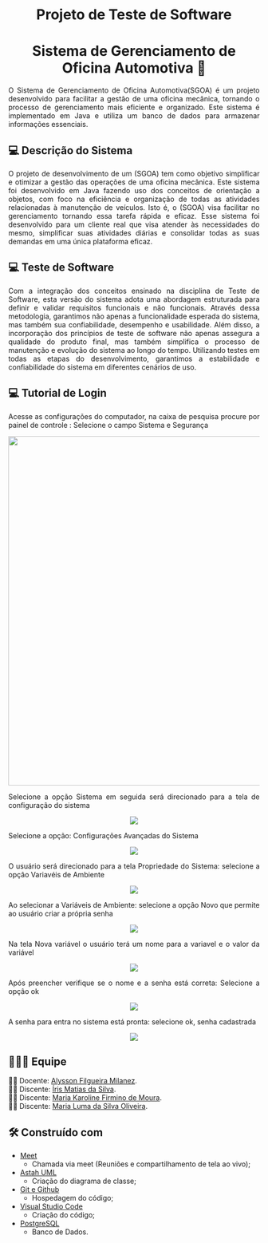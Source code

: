 <h1 align="center"> Projeto de Teste de Software </h1>
<h1 align="center">Sistema de Gerenciamento de Oficina Automotiva 🚗</h1>

   <p align="justify">   O Sistema de Gerenciamento de Oficina Automotiva(SGOA) é um projeto desenvolvido para facilitar a gestão de uma oficina mecânica, tornando o processo de gerenciamento mais eficiente e organizado. Este sistema é implementado em Java e utiliza um banco de dados para armazenar informações essenciais. </p>

   ## **:computer:** Descrição do Sistema 

  <p align="justify">  O projeto de desenvolvimento de um (SGOA) tem como objetivo simplificar e otimizar a gestão das operações de uma oficina mecânica. Este sistema foi desenvolvido em Java fazendo uso dos conceitos de orientação a objetos, com foco na eficiência e organização de todas as atividades relacionadas à manutenção de veículos. Isto é, o (SGOA) visa facilitar no gerenciamento tornando essa tarefa rápida e eficaz. Esse sistema foi desenvolvido para um cliente real que visa atender às necessidades do mesmo, simplificar suas atividades diárias e consolidar todas as suas demandas em uma única plataforma eficaz.
 </p>


## **:computer:** Teste de Software

   <p align="justify">   Com a integração dos conceitos ensinado na disciplina de Teste de Software, esta versão do sistema adota uma abordagem estruturada para definir e validar requisitos funcionais e não funcionais. Através dessa metodologia, garantimos não apenas a funcionalidade esperada do sistema, mas também sua confiabilidade, desempenho e usabilidade. Além disso, a incorporação dos princípios de teste de software não apenas assegura a qualidade do produto final, mas também simplifica o processo de manutenção e evolução do sistema ao longo do tempo. Utilizando testes em todas as etapas do desenvolvimento, garantimos a estabilidade e confiabilidade do sistema em diferentes cenários de uso. </p>

   
## **:computer:** Tutorial de Login
  <p align="justify">  Acesse as configurações do computador, na caixa de pesquisa procure por painel de controle : 
  Selecione o campo Sistema e Segurança </p>
<div align="center">
<img src="https://github.com/Mkaroline/Banco-de-Dados/assets/112703319/c5005028-225f-488f-b25b-6d447d0d2725" width="700px" />
</div>

 <p align="justify">  Selecione a opção Sistema em seguida será direcionado para a tela de configuraçâo do sistema </p>
<div align="center">
<img src="https://github.com/Mkaroline/Banco-de-Dados/assets/112703319/bd7d660c-ff47-4c17-a6f4-9b66c9f1688e"50px" />
</div>

 <p align="justify">  Selecione a opção: Configurações Avançadas do Sistema  </p>
<div align="center">
<img src="https://github.com/Mkaroline/Banco-de-Dados/assets/112703319/5602d319-df6b-4d39-8690-0a14b5cfc8b7"50px" />
</div>

 <p align="justify"> O usuário será direcionado para a tela Propriedade do Sistema: selecione a
 opçâo Variavéis de Ambiente </p>
<div align="center">
<img src="https://github.com/Mkaroline/Banco-de-Dados/assets/112703319/d0dc09b9-f99c-45ed-8f36-9c980b1fe547"250px" />
</div>

  <p align="justify"> Ao selecionar a Variáveis de Ambiente: selecione a opçâo Novo que permite ao usuário criar a própria senha </p>
<div align="center">
<img src="https://github.com/Mkaroline/Banco-de-Dados/assets/112703319/5508a956-b917-4bbd-bfbd-8cfcc789ebfc"250px" />
</div>

  <p align="justify"> Na tela Nova variável o usuário terá um nome para a variavel e o valor da variável </p>
<div align="center">
<img src="https://github.com/Mkaroline/Banco-de-Dados/assets/112703319/ab30d2a6-f02f-4560-80a5-eb85550a5256"250px" />
</div>

  <p align="justify"> Após preencher verifique se o nome e a senha está correta: Selecione a opçâo ok </p>
<div align="center">
<img src="https://github.com/Mkaroline/Banco-de-Dados/assets/112703319/5f35c201-a897-46b1-9d5e-8eb950a0850e"250px" />
</div>

 <p align="justify"> A senha para entra no sistema está pronta: selecione ok, senha cadastrada </p>
<div align="center">
<img src="https://github.com/Mkaroline/Banco-de-Dados/assets/112703319/dcf339ff-d507-4c11-90f7-118fb4c580d9"250px" />
</div>



## :family_man_woman_girl: Equipe

:man_teacher: Docente: [Alysson Filgueira Milanez](https://github.com/alyssonfm).<br />
:woman_student: Discente: [Íris Matias da Silva](https://github.com/IrisMatiasdaSilva).<br />
:woman_student: Discente: [Maria Karoline Firmino de Moura](https://github.com/Mkaroline).<br />
:woman_student: Discente: [Maria Luma da Silva Oliveira](https://github.com/LumaOlli).<br />

## **:hammer_and_wrench:** Construído com
 *  [Meet](https://meet.google.com/)
    * Chamada via meet (Reuniões e compartilhamento de tela ao vivo);    
 *  [Astah UML](https://astah.net/downloads/)
    * Criação do diagrama de classe;
 *  [Git e Github](https://github.com/)
    * Hospedagem do código;
 *  [Visual Studio Code](https://code.visualstudio.com/)
    * Criação do código;
 * [PostgreSQL](https://www.postgresql.org/)
   * Banco de Dados.

    

